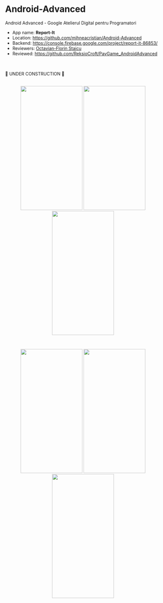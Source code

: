 # Android-Advanced
Android Advanced - Google Atelierul Digital pentru Programatori

- App name: **Report-It**
- Location: https://github.com/mihneacristian/Android-Advanced
- Backend: https://console.firebase.google.com/project/report-it-86853/
- Reviewers: [Octavian-Florin Staicu](https://github.com/ReksioCroft)
- Reviewed: https://github.com/ReksioCroft/PavGame_AndroidAdvanced
<br />
<br />
 🚧 UNDER CONSTRUCTION 🚧
<br />
<br />
<p align="center">
    <img src="https://i.imgur.com/TGjFLKL.png" width="200" height="400"/>
    <img src="https://i.imgur.com/N0tiuxR.png" width="200" height="400"/>
    <img src="https://i.imgur.com/rIjYOux.png" width="200" height="400"/>
</p>
<br />
<p align="center">
    <img src="https://i.imgur.com/VYih8Br.jpg" width="200" height="400"/>
    <img src="https://i.imgur.com/EYge7Ml.png" width="200" height="400"/>
    <img src="https://i.imgur.com/GPtMAC0.png" width="200" height="400"/>
</p>
<br />
